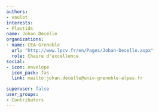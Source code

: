 ```yaml
---
authors:
- vaulot
interests:
- Plastids
name: Johan Decelle
organizations:
- name: CEA-Grenoble
  url: "http://www.lpcv.fr/en/Pages/Johan-Decelle.aspx"
  role: Chaire d'excellence
social:
- icon: envelope
  icon_pack: fas
  link: mailto:johan.decelle@univ-grenoble-alpes.fr

superuser: false
user_groups:
- Contributors
---
```

